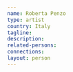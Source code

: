 ```yaml
---
name: Roberta Penzo
type: artist
country: Italy
tagline:
description:
related-persons:
connections:
layout: person
---
```

